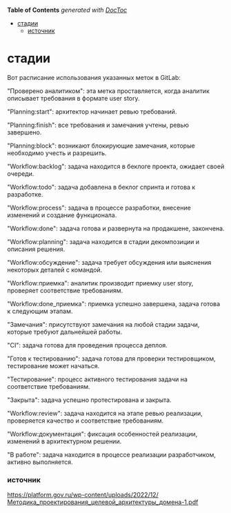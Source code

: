 <!-- START doctoc generated TOC please keep comment here to allow auto update -->
<!-- DON'T EDIT THIS SECTION, INSTEAD RE-RUN doctoc TO UPDATE -->
**Table of Contents**  *generated with [DocToc](https://github.com/thlorenz/doctoc)*

- [стадии](#%D1%81%D1%82%D0%B0%D0%B4%D0%B8%D0%B8)
    - [источник](#%D0%B8%D1%81%D1%82%D0%BE%D1%87%D0%BD%D0%B8%D0%BA)

<!-- END doctoc generated TOC please keep comment here to allow auto update -->

# стадии

Вот расписание использования указанных меток в GitLab:

"Проверено аналитиком": эта метка проставляется, когда аналитик описывает требования в формате user story.

"Planning:start": архитектор начинает ревью требований.

"Planning:finish": все требования и замечания учтены, ревью завершено.

"Planning:block": возникают блокирующие замечания, которые необходимо учесть и разрешить.

"Workflow:backlog": задача находится в беклоге проекта, ожидает своей очереди.

"Workflow:todo": задача добавлена в беклог спринта и готова к разработке.

"Workflow:process": задача в процессе разработки, внесение изменений и создание функционала.

"Workflow:done": задача готова и развернута на продакшене, закончена.

"Workflow:planning": задача находится в стадии декомпозиции и описания решения.

"Workflow:обсуждение": задача требует обсуждения или выяснения некоторых деталей с командой.

"Workflow:приемка": аналитик производит приемку user story, проверяет соответствие требованиям.

"Workflow:done_приемка": приемка успешно завершена, задача готова к следующим этапам.

"Замечания": присутствуют замечания на любой стадии задачи, которые требуют дальнейшей работы.

"CI": задача готова для проведения процесса деплоя.

"Готов к тестированию": задача готова для проверки тестировщиком, тестирование может начаться.

"Тестирование": процесс активного тестирования задачи на соответствие требованиям.

"Закрыта": задача успешно протестирована и закрыта.

"Workflow:review": задача находится на этапе ревью реализации, проверяется качество и соответствие требованиям.

"Workflow:документация": фиксация особенностей реализации, изменений в архитектурном решении.

"В работе": задача находится в процессе реализации разработчиком, активно выполняется.



### источник 

https://platform.gov.ru/wp-content/uploads/2022/12/Методика_проектирования_целевой_архитектуры_домена-1.pdf